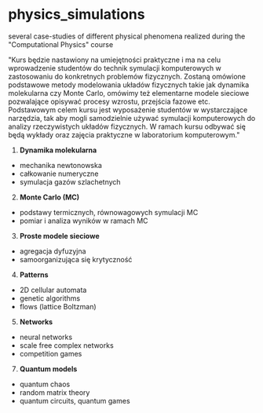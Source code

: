 # physics_simulations
several case-studies of different physical phenomena realized during the "Computational Physics" course

"Kurs będzie nastawiony na umiejętności praktyczne i ma na celu wprowadzenie studentów do technik symulacji komputerowych w zastosowaniu do konkretnych problemów fizycznych. Zostaną omówione podstawowe metody modelowania układów fizycznych takie jak dynamika molekularna czy Monte Carlo, omówimy też elementarne modele sieciowe pozwalające opisywać procesy wzrostu, przejścia fazowe etc. Podstawowym celem kursu jest wyposażenie studentów w wystarczające narzędzia, tak aby mogli samodzielnie używać symulacji komputerowych do analizy rzeczywistych układów fizycznych. W ramach kursu odbywać się będą wykłady oraz zajęcia praktyczne w laboratorium komputerowym."

1. **Dynamika molekularna**
 - mechanika newtonowska
 - całkowanie numeryczne
 - symulacja gazów szlachetnych

2. **Monte Carlo (MC)**
 - podstawy termicznych, równowagowych symulacji MC
 - pomiar i analiza wyników w ramach MC

3. **Proste modele sieciowe**
 - agregacja dyfuzyjna
 - samoorganizująca się krytyczność
   
4. **Patterns**
- 2D cellular automata
- genetic algorithms
- flows (lattice Boltzman)

5. **Networks**
- neural networks
- scale free complex networks
- competition games

7. **Quantum models**
- quantum chaos
- random matrix theory
- quantum circuits, quantum games
